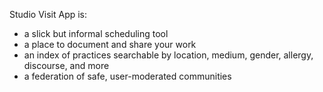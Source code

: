Studio Visit App is:
- a slick but informal scheduling tool
- a place to document and share your work
- an index of practices searchable by location, medium, gender, allergy, discourse, and more
- a federation of safe, user-moderated communities 
